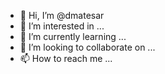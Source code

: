 - 👋 Hi, I’m @dmatesar
- 👀 I’m interested in ...
- 🌱 I’m currently learning ...
- 💞️ I’m looking to collaborate on ...
- 📫 How to reach me ...

<!---
dmatesar/dmatesar is a ✨ special ✨ repository because its `README.md` (this file) appears on your GitHub profile.
You can click the Preview link to take a look at your changes.
--->

